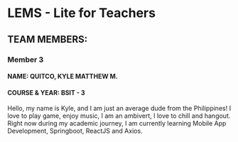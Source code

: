 # LEMS - Lite for Teachers

## TEAM MEMBERS:

### Member 3
#### NAME: QUITCO, KYLE MATTHEW M.
#### COURSE & YEAR: BSIT - 3

Hello, my name is Kyle, and I am just an average dude from the Philippines! I love to play game, enjoy music, I am an ambivert, I love to chill and hangout. Right now during my academic journey, I am currently learning Mobile App Development, Springboot, ReactJS and Axios.